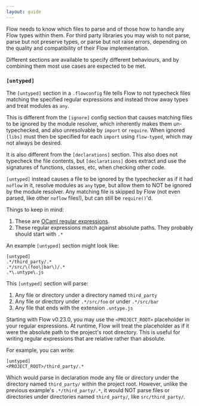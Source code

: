 ```yaml
---
layout: guide
---
```


Flow needs to know which files to parse and of those how to handle any Flow types within them. For third party libraries you may wish to not parse, parse but not preserve types, or parse but not raise errors, depending on the quality and compatibility of their Flow implementation.

Different sections are available to specify different behaviours, and by combining them most use cases are expected to be met.

### `[untyped]` <a class="toc" id="toc-untyped" href="#toc-untyped"></a>

The `[untyped]` section in a `.flowconfig` file tells Flow to not typecheck files
matching the specified regular expressions and instead throw away types and treat modules as `any`.

This is different from the `[ignore]` config section that causes matching files to be ignored by the module resolver, which inherently makes them un-typechecked, and also unresolvable by `import` or `require`. When ignored `[libs]` must then be specified for each `import` using `flow-typed`, which may not always be desired.

It is also different from the `[declarations]` section. This also does not typecheck the file contents, but `[declarations]` does extract and use the signatures of functions, classes, etc, when checking other code.

`[untyped]` instead causes a file to be ignored by the typechecker as if it had `noflow` in it, resolve modules as `any` type, but allow them to NOT be ignored by the module resolver. Any matching file is skipped by Flow (not even parsed, like other `noflow` files!), but can still be `require()`'d.

Things to keep in mind:

1.  These are [OCaml regular expressions](http://caml.inria.fr/pub/docs/manual-ocaml/libref/Str.html#TYPEregexp).
2.  These regular expressions match against absolute paths. They probably should
    start with `.*`

An example `[untyped]` section might look like:

```
[untyped]
.*/third_party/.*
.*/src/\(foo\|bar\)/.*
.*\.untype\.js
```

This `[untyped]` section will parse:

1.  Any file or directory under a directory named `third_party`
2.  Any file or directory under `.*/src/foo` or under `.*/src/bar`
3.  Any file that ends with the extension `.untype.js`

Starting with Flow v0.23.0, you may use the `<PROJECT_ROOT>` placeholder in
your regular expressions. At runtime, Flow will treat the placeholder as if it
were the absolute path to the project's root directory. This is useful for
writing regular expressions that are relative rather than absolute.

For example, you can write:

```
[untyped]
<PROJECT_ROOT>/third_party/.*
```

Which would parse in declaration mode any file or directory under the directory
named `third_party/` within the project root. However, unlike the previous
example's `.*/third_party/.*`, it would NOT parse files or directories under
directories named `third_party/`, like `src/third_party/`.



